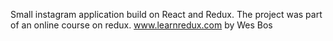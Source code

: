 Small instagram application build on React and Redux. The project was part of an online course on redux. www.learnredux.com by Wes Bos

